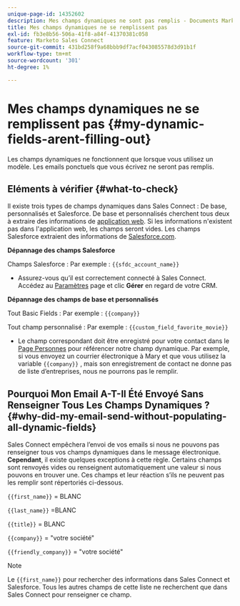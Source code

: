 ```yaml
---
unique-page-id: 14352602
description: Mes champs dynamiques ne sont pas remplis - Documents Marketo - Documentation du produit
title: Mes champs dynamiques ne se remplissent pas
exl-id: fb3e8b56-506a-41f8-a84f-41370381c058
feature: Marketo Sales Connect
source-git-commit: 431bd258f9a68bbb9df7acf043085578d3d91b1f
workflow-type: tm+mt
source-wordcount: '301'
ht-degree: 1%

---
```


# Mes champs dynamiques ne se remplissent pas {#my-dynamic-fields-arent-filling-out}

Les champs dynamiques ne fonctionnent que lorsque vous utilisez un modèle. Les emails ponctuels que vous écrivez ne seront pas remplis.

## Eléments à vérifier {#what-to-check}

Il existe trois types de champs dynamiques dans Sales Connect : De base, personnalisés et Salesforce. De base et personnalisés cherchent tous deux à extraire des informations de [application web](https://toutapp.com/login). Si les informations n&#39;existent pas dans l&#39;application web, les champs seront vides. Les champs Salesforce extraient des informations de [Salesforce.com](https://salesforce.com).

**Dépannage des champs Salesforce**

Champs Salesforce : Par exemple : `{{sfdc_account_name}}`

* Assurez-vous qu’il est correctement connecté à Sales Connect. Accédez au [Paramètres](https://toutapp.com/login) page et clic **Gérer** en regard de votre CRM.

**Dépannage des champs de base et personnalisés**

Tout Basic Fields : Par exemple : `{{company}}`

Tout champ personnalisé : Par exemple : `{{custom_field_favorite_movie}}`

* Le champ correspondant doit être enregistré pour votre contact dans le [Page Personnes](https://toutapp.com/next#relationships) pour référencer notre champ dynamique. Par exemple, si vous envoyez un courrier électronique à Mary et que vous utilisez la variable `{{company}}` , mais son enregistrement de contact ne donne pas de liste d’entreprises, nous ne pourrons pas le remplir.

## Pourquoi Mon Email A-T-Il Été Envoyé Sans Renseigner Tous Les Champs Dynamiques ? {#why-did-my-email-send-without-populating-all-dynamic-fields}

Sales Connect empêchera l’envoi de vos emails si nous ne pouvons pas renseigner tous vos champs dynamiques dans le message électronique. **Cependant**, il existe quelques exceptions à cette règle. Certains champs sont renvoyés vides ou renseignent automatiquement une valeur si nous pouvons en trouver une. Ces champs et leur réaction s’ils ne peuvent pas les remplir sont répertoriés ci-dessous.

`{{first_name}}` = BLANC

`{{last_name}}` =BLANC

`{{title}}` = BLANC

`{{company}}` = &quot;votre société&quot;

`{{friendly_company}}` = &quot;votre société&quot;

>[!NOTE]
>
>Le `{{first_name}}` pour rechercher des informations dans Sales Connect et Salesforce. Tous les autres champs de cette liste ne recherchent que dans Sales Connect pour renseigner ce champ.
